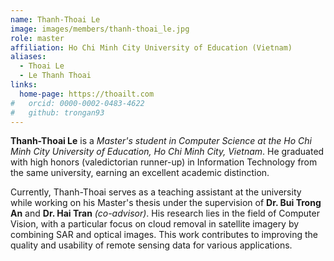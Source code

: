 ```yaml
---
name: Thanh-Thoai Le
image: images/members/thanh-thoai_le.jpg
role: master
affiliation: Ho Chi Minh City University of Education (Vietnam)
aliases:
  - Thoai Le
  - Le Thanh Thoai
links:
  home-page: https://thoailt.com
#   orcid: 0000-0002-0483-4622
#   github: trongan93
---
```


**Thanh-Thoai Le** is a *Master's student in Computer Science at the Ho Chi Minh City University of Education, Ho Chi Minh City, Vietnam*. He graduated with high honors (valedictorian runner-up) in Information Technology from the same university, earning an excellent academic distinction.

Currently, Thanh-Thoai serves as a teaching assistant at the university while working on his Master's thesis under the supervision of **Dr. Bui Trong An** and **Dr. Hai Tran** *(co-advisor)*. His research lies in the field of Computer Vision, with a particular focus on cloud removal in satellite imagery by combining SAR and optical images. This work contributes to improving the quality and usability of remote sensing data for various applications.


